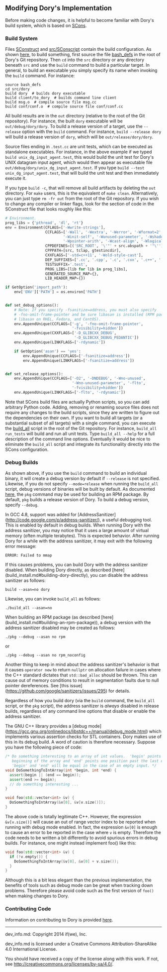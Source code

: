 ## Modifying Dory's Implementation

Before making code changes, it is helpful to become familiar with Dory's build
system, which is based on [SCons](http://www.scons.org/).

### Build System

Files [SConstruct](../SConstruct) and [src/SConscript](../src/SConscript)
contain the build configuration.  As shown
[here](build_install.md#building-dory-directly), to build something, first
source the file [bash_defs](../bash_defs) in the root of Dory's Git
repository.  Then `cd` into the `src` directory or any directory beneath `src`
and use the `build` command to build a particular target.  In general, to build
an executable you simply specify its name when invoking the `build` command.
For instance:

```
source bash_defs
cd src/dory
build dory  # builds dory executable
build client/to_dory  # builds command line client
build msg.o  # compile source file msg.cc
build conf/conf.o  # compile source file conf/conf.cc
```

All build results are in the `out` directory (relative to the root of the Git
repository).  For instance, the built `dory` executable will be
`out/debug/dory/dory`.  To build a release version of a target, use the
`--release` option with the `build` command.  For instance,
`build --release dory` will build a release version of `dory`, which will be
`out/release/dory/dory`.

Source files ending in `.test.cc` are unit tests, which can be executed as
standalone executables.  For instance, in the above example if we typed
`build unix_dg_input_agent.test`, this would build the unit test for Dory's
UNIX datagram input agent, which would then appear as executable file
`out/debug/dory/unix_dg_input_agent.test`.  If you type
`build --test unix_dg_input_agent.test`, that will build the unit test and then
immediately execute it.

If you type `build -c`, that will remove all build artifacts by deleting the
`out` directory.  For `make` users, this is the equivalent of `make clean`.
Alternatively, you can just type `rm -fr out` from the root of the Git
repository.  If you wish to change any compiler or linker flags, look for the
section of code in the SConstruct file that looks roughly like this:

```Python
# Environment.
prog_libs = {'pthread', 'dl', 'rt'}
env = Environment(CFLAGS=['-Wwrite-strings'],
                  CCFLAGS=['-Wall', '-Wextra', '-Werror', '-Wformat=2',
                          '-Winit-self', '-Wunused-parameter', '-Wshadow',
                          '-Wpointer-arith', '-Wcast-align', '-Wlogical-op'],
                  CPPDEFINES=[('SRC_ROOT', '\'"' + src.abspath + '"\'')],
                  CPPPATH=[src, tclap, gtestincdir],
                  CXXFLAGS=['-std=c++11', '-Wold-style-cast'],
                  DEP_SUFFIXES=['.cc', '.cpp', '.c', '.cxx', '.c++', '.C'],
                  TESTSUFFIX='.test',
                  PROG_LIBS=[lib for lib in prog_libs],
                  GENERATED_SOURCE_MAP={},
                  LIB_HEADER_MAP={})

if GetOption('import_path'):
    env['ENV']['PATH'] = os.environ['PATH']


def set_debug_options():
    # Note: If you specify -fsanitize=address, you must also specify
    # -fno-omit-frame-pointer and be sure libasan is installed (RPM package
    # libasan on RHEL, Fedora, and CentOS).
    env.AppendUnique(CCFLAGS=['-g', '-fno-omit-frame-pointer',
                              '-fvisibility=hidden'])
    env.AppendUnique(CXXFLAGS=['-D_GLIBCXX_DEBUG',
                               '-D_GLIBCXX_DEBUG_PEDANTIC'])
    env.AppendUnique(LINKFLAGS=['-rdynamic'])

    if GetOption('asan') == 'yes':
        env.AppendUnique(CCFLAGS=['-fsanitize=address'])
        env.AppendUnique(LINKFLAGS=['-fsanitize=address'])


def set_release_options():
    env.AppendUnique(CCFLAGS=['-O2', '-DNDEBUG', '-Wno-unused',
                              '-Wno-unused-parameter', '-flto',
                              '-fvisibility=hidden'])
    env.AppendUnique(LINKFLAGS=['-flto', '-rdynamic'])
```

Note that SCons build files are actually Python scripts, so you can add
arbitrary Python code.  Adding, removing or renaming source files does not
require any changes to the build scripts, since they are written to figure out
the dependencies on their own.  If you want to build all targets (or a
substantial subset of all targets) with a single command, you can execute the
[build_all](../build_all) script in the root of the Git repository.  For
instance, `build_all run_tests` will build and run all unit tests.  Type
`build_all --help` for a full description of the command line options.
Eventually it would be nice to eliminate the `build_all` script and integrate
its functionality directly into the SCons configuration.

### Debug Builds

As shown above, if you use the `build` command to build an individual binary,
it will create a debug version by default if `--release` is not specified.
Likewise, if you do not specify `--mode=release` when running the `build_all`
script, debug versions of binaries will be built by default.  As documented
[here](build_install.md#building-an-rpm-package), the `pkg` command may be used
for building an RPM package.  By default, `pkg` builds a release version of
Dory.  To build a debug version, specify `--debug`.

In GCC 4.8, support was added for [AddressSanitizer]
(http://code.google.com/p/address-sanitizer/), a useful debugging tool.  This
is enabled by default in debug builds.  When running Dory with the address
sanitizer, you may notice that it uses a large amount of virtual memory (often
multiple terabytes).  This is expected behavior.  After running Dory for a
while with the address sanitizer, it may exit with the following error message:

```
ERROR: Failed to mmap
```

If this causes problems, you can build Dory with the address sanitizer
disabled.  When building Dory directly, as described [here]
(build_install.md#building-dory-directly), you can disable the address
sanitizer as follows:

```
build --asan=no dory
```

Likewise, you can invoke `build_all` as follows:

```
./build_all --asan=no
```

When building an RPM package (as described [here]
(build_install.md#building-an-rpm-package)), a debug version with the address
sanitizer disabled may be created as follows:

```
./pkg --debug --asan no rpm
```

or

```
./pkg --debug --asan no rpm_noconfig
```

Another thing to keep in mind about the address sanitizer's behavior is that it
causes `operator new` to return `nullptr` on allocation failure in cases where
the C++ standard dictates that `std::bad_alloc` should be thrown.  This can
cause out of memory conditions to result in segmentation faults due to null
pointer dereferences.  See [this issue]
(https://github.com/google/sanitizers/issues/295) for details.

Regardless of how you build dory (via the `build` command, the `build_all`
script, or the `pkg` script), the address sanitizer is *always* disabled in
release builds, regardless of any command line options that disable or enable
the address sanitizer.

The GNU C++ library provides a [debug mode]
(https://gcc.gnu.org/onlinedocs/libstdc++/manual/debug_mode.html) which
implements various assertion checks for STL containers.  Dory makes use of
this in its debug build. A word of caution is therefore necessary. Suppose you
have the following piece of code:

```C++
/* Do something interesting to an array of int values.  'begin' points to the
   beginning of the array and 'end' points one position past the last element.
   'begin' and 'end' will be equal in the case of an empty input. */
void DoSomethingToIntArray(int *begin, int *end) {
  assert(begin || (end == begin));
  assert(end >= begin);
  // do something interesting ...
}

void foo(std::vector<int> &v) {
  DoSomethingToIntArray(&v[0], &v[v.size()]);
}
```

The above code is totally legitimate C++.  However, the expression
`&v[v.size()]` will cause an out of range vector index to be reported when
running with debug mode enabled.  In fact, the expression `&v[0]` is enough to
cause an error to be reported in the case where `v` is empty.  Therefore the
code needs to be written a bit differently to avoid spurious errors in debug
builds. For instance, one might instead implement foo() like this:

```C++
void foo(std::vector<int> &v) {
  if (!v.empty()) {
    DoSomethingToIntArray(&v[0], &v[0] + v.size());
  }
}
```

Although this is a bit less elegant than the previous implementation, the
benefits of tools such as debug mode can be great when tracking down problems.
Therefore please avoid code such as the first version of `foo()` when making
changes to Dory.

### Contributing Code

Information on contributing to Dory is provided [here](../CONTRIBUTING.md).

-----

dev_info.md: Copyright 2014 if(we), Inc.

dev_info.md is licensed under a Creative Commons Attribution-ShareAlike 4.0
International License.

You should have received a copy of the license along with this work. If not,
see <http://creativecommons.org/licenses/by-sa/4.0/>.
